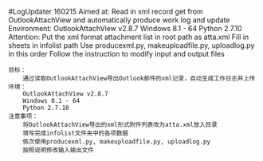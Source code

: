 #LogUpdater 160215
    Aimed at:
        Read in xml record get from OutlookAttachView and automatically produce work log and update
    Environment:
        OutlookAttachView v2.8.7
        Windows 8.1 - 64
        Python 2.7.10
    Attention:
        Put the xml format attachment list in root path as atta.xml
        Fill in sheets in infolist path
        Use producexml.py, makeuploadfile.py, uploadlog.py in this order
        Follow the instruction to modify input and output files

    目标：
        通过读取OutlookAttachView导出Outlook邮件的xml记录，自动生成工作日志并上传
    环境：
        OutlookAttachView v2.8.7
        Windows 8.1 - 64
        Python 2.7.10
    注意事项：
        将OutlookAttachView导出的xml形式附件列表改为atta.xml放入目录
        填写完成infolist文件夹中的各项数据
        依次使用producexml.py, makeuploadfile.py, uploadlog.py
        按照说明修改输入输出文件
